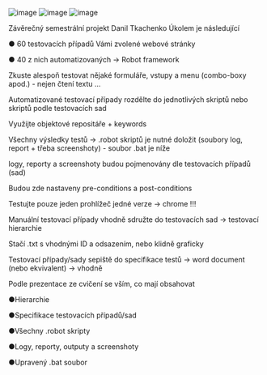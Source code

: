 ![image](https://user-images.githubusercontent.com/75219332/174996510-97b9199c-1b4b-45e8-8645-6b033f266340.png)
![image](https://user-images.githubusercontent.com/75219332/174998265-d34c09d1-03ba-4b5e-b56f-696a14ca6511.png)
![image](https://user-images.githubusercontent.com/75219332/174998400-9800b2df-7f13-40ac-a3fa-9979edb3c68d.png)


Závěrečný semestrální projekt Danil Tkachenko
Úkolem je následující

● 60 testovacích případů Vámi zvolené webové stránky 

● 40 z nich automatizovaných -> Robot framework

Zkuste alespoň testovat nějaké formuláře, vstupy a menu (combo-boxy apod.) - nejen čtení textu ...

Automatizované testovací případy rozdělte do jednotlivých skriptů nebo skriptů podle testovacích sad

Využijte objektové repositáře + keywords

Všechny výsledky testů -> .robot skriptů je nutné doložit (soubory log, report + třeba screenshoty) - soubor .bat je níže

logy, reporty a screenshoty budou pojmenovány dle testovacích případů (sad)

Budou zde nastaveny pre-conditions a post-conditions

Testujte pouze jeden prohlížeč jedné verze -> chrome !!!

Manuální testovací případy vhodně sdružte do testovacích sad -> testovací hierarchie

Stačí .txt s vhodnými ID a odsazením, nebo klidně graficky

Testovací případy/sady sepiště do specifikace testů -> word document (nebo ekvivalent) -> vhodně

Podle prezentace ze cvičení se vším, co mají obsahovat

●Hierarchie

●Specifikace testovacích případů/sad

●Všechny .robot skripty

●Logy, reporty, outputy a screenshoty

●Upravený .bat soubor
